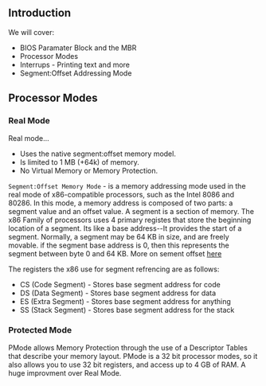 ## Introduction
We will cover:
  - BIOS Paramater Block and the MBR
  - Processor Modes
  - Interrups - Printing text and more
  - Segment:Offset Addressing Mode
 
## Processor Modes
### Real Mode
Real mode...
  - Uses the native segment:offset memory model.
  - Is limited to 1 MB (+64k) of memory.
  - No Virtual Memory or Memory Protection.

`Segment:Offset Memory Mode` - is a memory addressing mode used in the real mode of x86-compatible processors, such as the Intel 8086 and 80286. In this mode, a memory address is composed of two parts: a segment value and an offset value.  A segment is a section of memory.
The x86 Family of processors uses 4 primary registes that store the beginning location of a segment. Its like a base address--It provides the start of a segment. Normally, a segment may be 64 KB in size, and are freely movable. if the segment base address is 0, then this represents the segment between byte 0 and 64 KB. More on sement offset [here]()

The registers the x86 use for segment refrencing are as follows:
  - CS (Code Segment) - Stores base segment address for code
  - DS (Data Segment) - Stores base segment address for data
  - ES (Extra Segment) - Stores base segment address for anything
  - SS (Stack Segment) - Stores base segment address for the stack

### Protected Mode
PMode allows Memory Protection through the use of a Descriptor Tables that describe your memory layout. PMode is a 32 bit processor modes, so it also allows you to use 32 bit registers, and access up to 4 GB of RAM. A huge improvment over Real Mode. 
